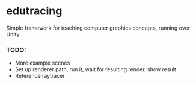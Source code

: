 # edutracing
Simple framework for teaching computer graphics concepts, running over Unity.

### TODO:
* More example scenes
* Set up renderer path, run it, wait for resulting render, show result
* Reference raytracer
